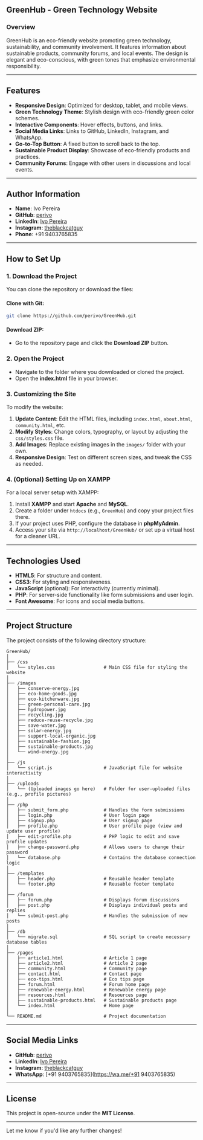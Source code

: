 ## GreenHub - Green Technology Website

### Overview

GreenHub is an eco-friendly website promoting green technology, sustainability, and community involvement. It features information about sustainable products, community forums, and local events. The design is elegant and eco-conscious, with green tones that emphasize environmental responsibility.

---

## Features

- **Responsive Design**: Optimized for desktop, tablet, and mobile views.
- **Green Technology Theme**: Stylish design with eco-friendly green color schemes.
- **Interactive Components**: Hover effects, buttons, and links.
- **Social Media Links**: Links to GitHub, LinkedIn, Instagram, and WhatsApp.
- **Go-to-Top Button**: A fixed button to scroll back to the top.
- **Sustainable Product Display**: Showcase of eco-friendly products and practices.
- **Community Forums**: Engage with other users in discussions and local events.

---

## Author Information

- **Name**: Ivo Pereira
- **GitHub**: [perivo](https://github.com/perivo)
- **LinkedIn**: [Ivo Pereira](https://in.linkedin.com/in/ivo-pereira-ix3)
- **Instagram**: [theblackcatguy](https://www.instagram.com/theblackcatguy)
- **Phone**: +91 9403765835

---

## How to Set Up

### 1. Download the Project

You can clone the repository or download the files:

#### Clone with Git:
```bash
git clone https://github.com/perivo/GreenHub.git
```

#### Download ZIP:
- Go to the repository page and click the **Download ZIP** button.

### 2. Open the Project

- Navigate to the folder where you downloaded or cloned the project.
- Open the **index.html** file in your browser.

### 3. Customizing the Site

To modify the website:

1. **Update Content**: Edit the HTML files, including `index.html`, `about.html`, `community.html`, etc.
2. **Modify Styles**: Change colors, typography, or layout by adjusting the `css/styles.css` file.
3. **Add Images**: Replace existing images in the `images/` folder with your own.
4. **Responsive Design**: Test on different screen sizes, and tweak the CSS as needed.

### 4. (Optional) Setting Up on XAMPP

For a local server setup with XAMPP:

1. Install **XAMPP** and start **Apache** and **MySQL**.
2. Create a folder under `htdocs` (e.g., `GreenHub`) and copy your project files there.
3. If your project uses PHP, configure the database in **phpMyAdmin**.
4. Access your site via `http://localhost/GreenHub/` or set up a virtual host for a cleaner URL.

---

## Technologies Used

- **HTML5**: For structure and content.
- **CSS3**: For styling and responsiveness.
- **JavaScript** (optional): For interactivity (currently minimal).
- **PHP**: For server-side functionality like form submissions and user login.
- **Font Awesome**: For icons and social media buttons.

---

## Project Structure

The project consists of the following directory structure:

```
GreenHub/
│
├── /css
│   └── styles.css                  # Main CSS file for styling the website
│
├── /images
│   ├── conserve-energy.jpg
│   ├── eco-home-goods.jpg
│   ├── eco-kitchenware.jpg
│   ├── green-personal-care.jpg
│   ├── hydropower.jpg
│   ├── recycling.jpg
│   ├── reduce-reuse-recycle.jpg
│   ├── save-water.jpg
│   ├── solar-energy.jpg
│   ├── support-local-organic.jpg
│   ├── sustainable-fashion.jpg
│   ├── sustainable-products.jpg
│   └── wind-energy.jpg
│
├── /js
│   └── script.js                   # JavaScript file for website interactivity
│
├── /uploads
│   └── (Uploaded images go here)   # Folder for user-uploaded files (e.g., profile pictures)
│
├── /php
│   ├── submit_form.php             # Handles the form submissions
│   ├── login.php                   # User login page
│   ├── signup.php                  # User signup page
│   ├── profile.php                 # User profile page (view and update user profile)
│   ├── edit-profile.php            # PHP logic to edit and save profile updates
│   ├── change-password.php         # Allows users to change their password
│   └── database.php                # Contains the database connection logic
│
├── /templates
│   ├── header.php                  # Reusable header template
│   └── footer.php                  # Reusable footer template
│
├── /forum
│   ├── forum.php                   # Displays forum discussions
│   ├── post.php                    # Displays individual posts and replies
│   └── submit-post.php             # Handles the submission of new posts
│
├── /db
│   └── migrate.sql                 # SQL script to create necessary database tables
│
├── /pages
│   ├── article1.html               # Article 1 page
│   ├── article2.html               # Article 2 page
│   ├── community.html              # Community page
│   ├── contact.html                # Contact page
│   ├── eco-tips.html               # Eco tips page
│   ├── forum.html                  # Forum home page
│   ├── renewable-energy.html       # Renewable energy page
│   ├── resources.html              # Resources page
│   ├── sustainable-products.html   # Sustainable products page
│   └── index.html                  # Home page
│
└── README.md                       # Project documentation
```


---


## Social Media Links

- **GitHub**: [perivo](https://github.com/perivo)
- **LinkedIn**: [Ivo Pereira](https://in.linkedin.com/in/ivo-pereira-ix3)
- **Instagram**: [theblackcatguy](https://www.instagram.com/theblackcatguy)
- **WhatsApp**: [+91 9403765835](https://wa.me/+91 9403765835)

---

## License

This project is open-source under the **MIT License**.

---

Let me know if you'd like any further changes!
